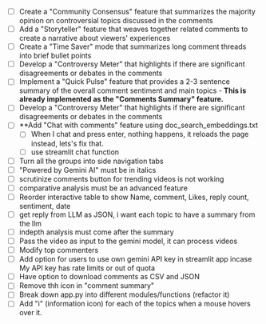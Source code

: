 - [ ] Create a "Community Consensus" feature that summarizes the majority opinion on controversial topics discussed in the comments
- [ ] Add a "Storyteller" feature that weaves together related comments to create a narrative about viewers' experiences
- [ ] Create a "Time Saver" mode that summarizes long comment threads into brief bullet points
- [ ] Develop a "Controversy Meter" that highlights if there are significant disagreements or debates in the comments
- [ ] Implement a "Quick Pulse" feature that provides a 2-3 sentence summary of the overall comment sentiment and main topics - **This is already implemented as the "Comments Summary" feature.**
- [ ] Develop a "Controversy Meter" that highlights if there are significant disagreements or debates in the comments
- [ ] **Add "Chat with comments" feature using doc_search_embeddings.txt
  - [ ] When I chat and press enter, nothing happens, it reloads the page instead, lets's fix that.
  - [ ] use streamlit chat function
- [ ] Turn all the groups into side navigation tabs 
- [ ] "Powered by Gemini AI" must be in italics
- [ ] scrutinize comments button for trending videos is not working
- [ ] comparative analysis must be an advanced feature
- [ ] Reorder interactive table to show Name, comment, Likes, reply count, sentiment, date
- [ ] get reply from LLM as JSON, i want each topic to have a summary from the llm
- [ ] indepth analysis must come after the summary
- [ ] Pass the video as input to the gemini model, it can process videos
- [ ] Modify top commenters
- [ ] Add option for users to use own gemini API key in streamlit app incase My API key has rate limits or out of quota
- [ ] Have option to download comments as CSV and JSON
- [ ] Remove thh icon in "comment summary" 
- [ ] Break down app.py into different modules/functions (refactor it)
- [ ] Add "i" (information icon) for each of the topics when a mouse hovers over it.